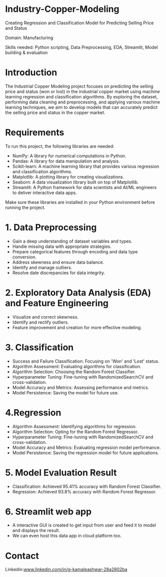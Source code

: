 # Industry-Copper-Modeling
Creating Regression and Classification Model for Predicting Selling Price and Status

Domain: Manufacturing

Skills needed: Python scripting, Data Preprocessing, EDA, Streamlit, Model building & evaluation

# Introduction
The Industrial Copper Modeling project focuses on predicting the selling price and status (won or lost) in the industrial copper market using machine learning regression and classification algorithms. By exploring the dataset, performing data cleaning and preprocessing, and applying various machine learning techniques, we aim to develop models that can accurately predict the selling price and status in the copper market.

# Requirements
To run this project, the following libraries are needed:
* NumPy: A library for numerical computations in Python.
* Pandas: A library for data manipulation and analysis.
* Scikit-learn: A machine learning library that provides various regression and classification algorithms.
* Matplotlib: A plotting library for creating visualizations.
* Seaborn: A data visualization library built on top of Matplotlib.
* Streamlit: A Python framework for data scientists and AI/ML engineers to deliver interactive data apps. 

Make sure these libraries are installed in your Python environment before running the project.

# 1. Data Preprocessing
* Gain a deep understanding of dataset variables and types.
* Handle missing data with appropriate strategies.
* Prepare categorical features through encoding and data type conversion.
* Address skewness and ensure data balance.
* Identify and manage outliers.
* Resolve date discrepancies for data integrity.

# 2. Exploratory Data Analysis (EDA) and Feature Engineering
* Visualize and correct skewness.
* Identify and rectify outliers.
* Feature improvement and creation for more effective modeling.

# 3. Classification
* Success and Failure Classification: Focusing on 'Won' and 'Lost' status.
* Algorithm Assessment: Evaluating algorithms for classification.
* Algorithm Selection: Choosing the Random Forest Classifier.
* Hyperparameter Tuning: Fine-tuning with RandomizedSearchCV and cross-validation.
* Model Accuracy and Metrics: Assessing performance and metrics.
* Model Persistence: Saving the model for future use.

# 4.Regression
* Algorithm Assessment: Identifying algorithms for regression.
* Algorithm Selection: Opting for the Random Forest Regressor.
* Hyperparameter Tuning: Fine-tuning with RandomizedSearchCV and cross-validation.
* Model Accuracy and Metrics: Evaluating regression model performance.
* Model Persistence: Saving the regression model for future applications.

# 5. Model Evaluation Result
* Classification: Achieved 95.41% accuracy with Random Forest Classifier.
* Regression: Achieved 93.8% accuracy with Random Forest Regressor.

# 6. Streamlit web app
* A interactive GUI is created to get input from user and feed it to model and displays the result.
* We can even host this data app in cloud platform too.

# Contact
Linkedin:www.linkedin.com/in/g-kamaleashwar-28a2802ba
